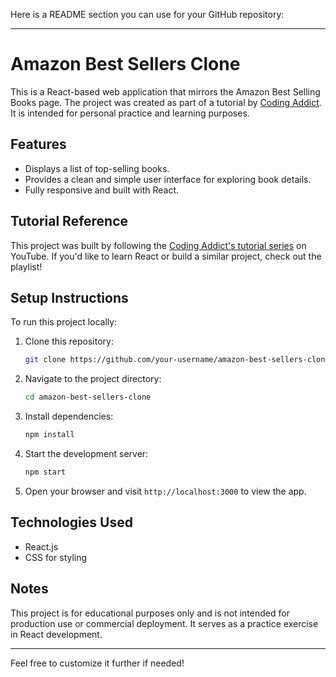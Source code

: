 Here is a README section you can use for your GitHub repository:

---

# Amazon Best Sellers Clone

This is a React-based web application that mirrors the Amazon Best Selling Books page. The project was created as part of a tutorial by [Coding Addict](https://www.youtube.com/@CodingAddict). It is intended for personal practice and learning purposes.

## Features

- Displays a list of top-selling books.
- Provides a clean and simple user interface for exploring book details.
- Fully responsive and built with React.

## Tutorial Reference

This project was built by following the [Coding Addict's tutorial series](https://www.youtube.com/watch?v=GcrNHMcL-WM&list=PLnHJACx3NwAep5koWkniVHw8PK7dWCO21) on YouTube. If you'd like to learn React or build a similar project, check out the playlist!

## Setup Instructions

To run this project locally:

1. Clone this repository:
   ```bash
   git clone https://github.com/your-username/amazon-best-sellers-clone.git
   ```
2. Navigate to the project directory:
   ```bash
   cd amazon-best-sellers-clone
   ```
3. Install dependencies:
   ```bash
   npm install
   ```
4. Start the development server:
   ```bash
   npm start
   ```
5. Open your browser and visit `http://localhost:3000` to view the app.

## Technologies Used

- React.js
- CSS for styling

## Notes

This project is for educational purposes only and is not intended for production use or commercial deployment. It serves as a practice exercise in React development.

---

Feel free to customize it further if needed!
